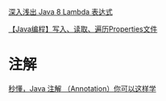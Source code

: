[深入浅出 Java 8 Lambda 表达式](http://blog.oneapm.com/apm-tech/226.html)

[【Java编程】写入、读取、遍历Properties文件](https://blog.csdn.net/andie_guo/article/details/25425403)

# 注解

[秒懂，Java 注解 （Annotation）你可以这样学](https://blog.csdn.net/briblue/article/details/73824058)